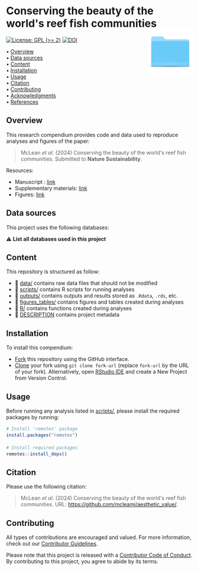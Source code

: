 Conserving the beauty of the world's reef fish communities <img src="https://raw.githubusercontent.com/FRBCesab/templates/main/logos/compendium-sticker.png" align="right" style="float:right; height:120px;"/>
=========================================================

<!-- badges: start -->
[![License: GPL (>= 2)](https://img.shields.io/badge/License-GPL%20%28%3E%3D%202%29-blue.svg)](https://choosealicense.com/licenses/gpl-2.0/)
[![DOI](https://zenodo.org/badge/488270412.svg)](https://zenodo.org/doi/10.5281/zenodo.11551780)
<!-- badges: end -->



<p align="left">
  • <a href="#overview">Overview</a><br>
  • <a href="#data-sources">Data sources</a><br>
  • <a href="#content">Content</a><br>
  • <a href="#installation">Installation</a><br>
  • <a href="#usage">Usage</a><br>
  • <a href="#citation">Citation</a><br>
  • <a href="#contributing">Contributing</a><br>
  • <a href="#acknowledgments">Acknowledgments</a><br>
  • <a href="#references">References</a>
</p>



## Overview

This research compendium provides code and data used to reproduce analyses and figures of the paper: 

> McLean _et al._ (2024) Conserving the beauty of the world's reef fish communities. Submitted to **Nature Sustainability**.


Resources:

- Manuscript : [link](https://docs.google.com/document/d/1gE_Z4GQoFHjzEu0WmANyfg5s1eBWuYOTKFAO3kYfxmY/edit#)
- Supplementary materials: [link](https://docs.google.com/document/d/18sS0vOqeFM_fM3VgSM2i-P693Ey9xNt_jW1McoKyZew/edit)
- Figures: [link](https://docs.google.com/document/d/1r4qGwa2xJKDPo24HSP9H05pNCAT_VrS4sW-Qk_q5BZg/edit)



## Data sources

This project uses the following databases:

:warning: **List all databases used in this project**



## Content

This repository is structured as follow:

- :file_folder: [data/](https://github.com/mcleamj/aesthetic_value/tree/main/data) contains raw data files that should not be modified
- :file_folder: [scripts/](https://github.com/mcleamj/aesthetic_value/tree/main/scripts) contains R scripts for running analyses
- :file_folder: [outputs/](https://github.com/mcleamj/aesthetic_value/tree/main/outputs) contains outputs and results stored as `.Rdata`, `.rds`, etc.
- :file_folder: [figures_tables/](https://github.com/mcleamj/aesthetic_value/tree/main/figures_tables) contains figures and tables created during analyses
- :file_folder: [R/](https://github.com/mcleamj/aesthetic_value/tree/main/R) contains functions created during analyses
- :page_facing_up: [DESCRIPTION](https://github.com/mcleamj/aesthetic_value/tree/main/DESCRIPTION) contains project metadata



## Installation

To install this compendium:

- [Fork](https://docs.github.com/en/get-started/quickstart/contributing-to-projects) 
this repository using the GitHub interface.
- [Clone](https://docs.github.com/en/repositories/creating-and-managing-repositories/cloning-a-repository) 
your fork using `git clone fork-url` (replace `fork-url` by the URL of your fork). 
Alternatively, open [RStudio IDE](https://posit.co/products/open-source/rstudio/) 
and create a New Project from Version Control.



## Usage

Before running any analysis listed in [scripts/](https://github.com/mcleamj/aesthetic_value/tree/main/scripts), please install the required packages by running:

```r
# Install 'remotes' package
install.packages("remotes")

# Install required packages
remotes::install_deps()
```



## Citation

Please use the following citation: 

> McLean _et al._ (2024) Conserving the beauty of the world's reef fish communities. URL: <https://github.com/mcleamj/aesthetic_value/>.



## Contributing

All types of contributions are encouraged and valued. For more information, 
check out our [Contributor Guidelines](https://github.com/mcleamj/aesthetic_value/blob/main/CONTRIBUTING.md).

Please note that this project is released with a 
[Contributor Code of Conduct](https://contributor-covenant.org/version/2/1/CODE_OF_CONDUCT.html). 
By contributing to this project, you agree to abide by its terms.
